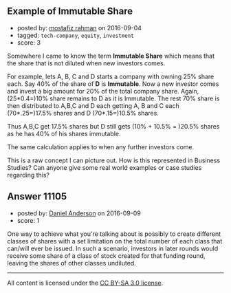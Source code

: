 ## Example of Immutable Share

- posted by: [mostafiz rahman](https://stackexchange.com/users/1067054/mostafiz-rahman) on 2016-09-04
- tagged: `tech-company`, `equity`, `investment`
- score: 3

<p>Somewhere I came to know the term <strong>Immutable Share</strong> which means that the share that is not diluted when new investors comes. </p>

<p>For example, lets A, B, C and D starts a company with owning 25% share each. Say 40% of the share of <strong>D</strong> is <strong>Immutable</strong>. Now a new investor comes and invest a big amount for 20% of the total company share. Again, (25*0.4=)10% share remains to D as it is Immutable. The rest 70% share is then distributed to A,B,C and D each getting A, B and C each (70*.25=)17.5% shares and D (70*.15=)10.5% shares. </p>

<p>Thus A,B,C get 17.5% shares but D still gets (10% + 10.5% = )20.5% shares as he has 40% of his shares immutable. </p>

<p>The same calculation applies to when any further investors come. </p>

<p>This is a raw concept I can picture out. How is this represented in Business Studies? Can anyone give some real world examples or case studies  regarding this?</p>



## Answer 11105

- posted by: [Daniel Anderson](https://stackexchange.com/users/8398759/daniel-anderson) on 2016-09-09
- score: 1

<p>One way to achieve what you're talking about is possibly to create different classes of shares with a set limitation on the total number of each class that can/will ever be issued.  In such a scenario, investors in later rounds would receive some share of a class of stock created for that funding round, leaving the shares of other classes undiluted.</p>




---

All content is licensed under the [CC BY-SA 3.0 license](https://creativecommons.org/licenses/by-sa/3.0/).
